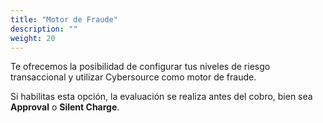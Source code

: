```yaml
---
title: "Motor de Fraude"
description: ""
weight: 20
---
```


Te ofrecemos la posibilidad de configurar tus niveles de riesgo transaccional y utilizar Cybersource como motor de fraude.

Si habilitas esta opción, la evaluación se realiza antes del cobro, bien sea **Approval** o **Silent Charge**.